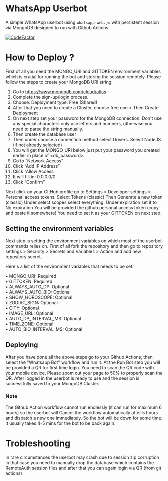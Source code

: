# WhatsApp Userbot

A simple WhatsApp userbot using `whatsapp-web.js` with persistent session via MongoDB designed to run with Github Actions.

[![CodeFactor](https://www.codefactor.io/repository/github/ayusc/whatsappbot/badge)](https://www.codefactor.io/repository/github/ayusc/whatsappbot)

# How to Deploy ?

First of all you need the MONGO_URI and GITTOKEN environment variables which is crutial for running the bot and storing the session remotely. Please follow the steps to create your MongoDB URI string:

1. Go to https://www.mongodb.com/cloud/atlas
2. Complete the sign-up/login process.
3. Choose: Deployment type: Free (Shared)
4. After that you need to create a Cluster, choose free one > Then Create Deployment
5. On next step set your password for the MongoDB connection. Don't use any special characters only use letters and numbers, otherwise you need to parse the string manually.
6. Then create the database user
7. Then under choose a connection method select Drivers. Select NodeJS (if not already selected)
8. You will get the MONGO_URI below just put your password you created earlier in place of <db_password>
9. Go to “Network Access”
10. Click “Add IP Address”
11. Click “Allow Access
12. It will fill in: 0.0.0.0/0
13. Click “Confirm”

Next click on your GitHub profile go to Settings > Developer settings > Personal access tokens.
Select Tokens (classic)
Then Generate a new token (classic)
Under select scopes select everything.
Under expiration set it to No expiration
You will be provided the github personal access token (copy and paste it somewhere) 
You need to set it as your GITTOKEN on next step.

## Setting the environment variables 

Next step is setting the environment variables on which most of the userbot commands relies on.
First of all fork the repository and then go to repository settings > Security > Secrets and Variables > Action and add new repository secret.

Here's a list of the environment variables that needs to be set:

• MONGO_URI: Required<br>
• GITTOKEN: Required<br>
• ALWAYS_AUTO_DP: Optional<br>
• ALWAYS_AUTO_BIO: Optional<br>
• SHOW_HOROSCOPE: Optional<br>
• ZODIAC_SIGN: Optional<br>
• CITY: Optional<br>
• IMAGE_URL: Optional<br>
• AUTO_DP_INTERVAL_MS: Optional<br>
• TIME_ZONE: Optional<br>
• AUTO_BIO_INTERVAL_MS: Optional

## Deploying
After you have done all the above steps go to your Github Actions, then select the "Whatsapp Bot" workflow and run it.
At the Run Bot step you will be provided a QR for first time login. You need to scan the QR code with your mobile device. Please zoom out your page to 50% to properly scan the QR.
After logged in the userbot is ready to use and the session is successfully saved to your MongoDB Cluster.

### Note
The Github Action workflow cannot run endlessly (it can run for maximum 6 hours) so the userbot will Cancel the workflow automatically after 5 hours and dispatch a new one immediately. So the bot will be down for some time. It usually takes 4-5 mins for the bot to be back again.

# Trobleshooting

In rare circumstances the userbot may crash due to session zip corruption in that case you need to manually drop the database which contains the RemoteAuth session files and after that you can again login via QR (from git actions)
